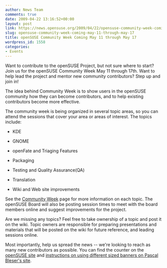 ```yaml
---
author: News Team
comments: true
date: 2009-04-22 13:16:52+00:00
layout: post
link: https://news.opensuse.org/2009/04/22/opensuse-community-week-coming-may-11-through-may-17/
slug: opensuse-community-week-coming-may-11-through-may-17
title: openSUSE Community Week Coming May 11 through May 17
wordpress_id: 1558
categories:
- Events
---
```


Want to contribute to the openSUSE Project, but not sure where to start? Join us for the openSUSE Community Week May 11 through 17th. Want to help lead the project and mentor new community contributors? Step up and join in!

The idea behind Community Week is to show users in the openSUSE community how they can become contributors, and to help existing contributors become more effective.

The community week is being organized in several topic areas, so you can attend the sessions that cover your area or areas of interest. The topics include:



	
  * KDE

	
  * GNOME

	
  * openFate and Triaging Features

	
  * Packaging

	
  * Testing and Quality Assurance(QA)

	
  * Translation

	
  * Wiki and Web site improvements


See the [Community Week](http://en.opensuse.org/CommunityWeek) page for more information on each topic. The openSUSE Board will also be posting session times to meet with the board members online and suggest improvements for the project.

Are we missing any topics? Feel free to take ownership of a topic and post it on the wiki. Topic owners are responsible for preparing presentations and materials that will be posted on the wiki for future reference, and leading sessions online.

Most importantly, help us spread the news -- we're looking to reach as many new contributors as possible. You can find the counter on the [openSUSE site](http://counter.opensuse.org/communityweek/) and [instructions on using different sized banners on Pascal Bleser's site](http://dev-loki.blogspot.com/2009/04/opensuse-community-week-countdown.html).
